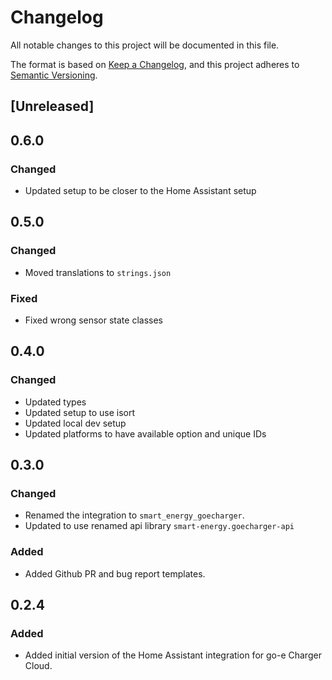 # Changelog

All notable changes to this project will be documented in this file.

The format is based on [Keep a Changelog](https://keepachangelog.com/en/1.0.0/),
and this project adheres to [Semantic Versioning](https://semver.org/spec/v2.0.0.html).

## [Unreleased]

## 0.6.0

### Changed

- Updated setup to be closer to the Home Assistant setup

## 0.5.0

### Changed

- Moved translations to `strings.json`

### Fixed

- Fixed wrong sensor state classes

## 0.4.0

### Changed

- Updated types
- Updated setup to use isort
- Updated local dev setup
- Updated platforms to have available option and unique IDs

## 0.3.0

### Changed

- Renamed the integration to `smart_energy_goecharger`.
- Updated to use renamed api library `smart-energy.goecharger-api`

### Added

- Added Github PR and bug report templates.

## 0.2.4

### Added

- Added initial version of the Home Assistant integration for go-e Charger Cloud.

<!-- Blocks below work as a reference, don't remove them! -->

<!-- ### Added -->

<!-- ### Changed -->

<!-- ### Removed -->

<!-- ### Fixed -->
